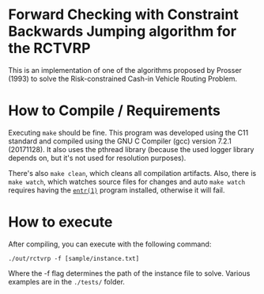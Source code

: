 # Forward Checking with Constraint Backwards Jumping algorithm for the RCTVRP

This is an implementation of one of the algorithms proposed by Prosser (1993) to solve
the Risk-constrained Cash-in Vehicle Routing Problem.

# How to Compile / Requirements

Executing `make` should be fine. This program was developed using the C11 standard and compiled
using the GNU C Compiler (gcc) version 7.2.1 (20171128). It also uses the pthread library (because
the used logger library depends on, but it's not used for resolution purposes).

There's also `make clean`, which cleans all compilation artifacts.
Also, there is `make watch`, which watches source files for changes and auto
`make watch` requires having the [`entr(1)`](http://entrproject.org/) program installed, otherwise it will fail.

# How to execute
After compiling, you can execute with the following command:

`./out/rctvrp -f [sample/instance.txt]`

Where the -f flag determines the path of the instance file to solve.
Various examples are in the `./tests/` folder.
